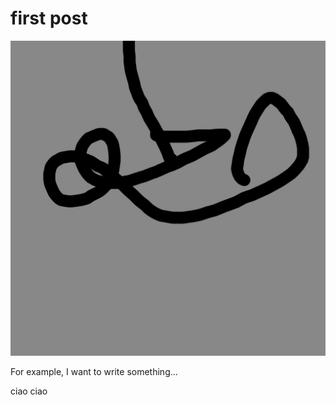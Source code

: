 # first post

<center>

![Tux, the Linux mascot](../assets/images/firstpost-img.png)

</center>

For example, I want to write something...

<!--more-->

ciao ciao


